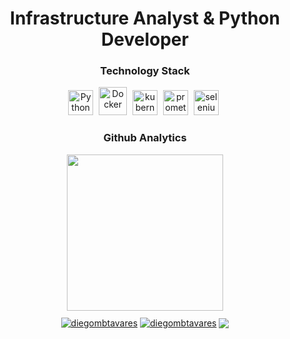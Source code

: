 </div>

<h1 align="center"> Infrastructure Analyst & Python Developer </h1>

<!-- TECHNOLOGY STACK -->
<h3 align="center">Technology Stack</h3>
<div align="center">
  <img src="https://cdn.jsdelivr.net/gh/devicons/devicon/icons/python/python-original.svg" alt="Python" width="40" height="40" style="margin-right: 5px;">
  <img src="https://cdn.jsdelivr.net/gh/devicons/devicon/icons/docker/docker-original.svg" alt="Docker" width="45" height="45" style="margin-right: 5px;">
  <img src="https://cdn.jsdelivr.net/gh/devicons/devicon/icons/kubernetes/kubernetes-plain.svg" alt="kubernetes" width="40" height="40" style="margin-right: 5px;">
  <img src="https://cdn.jsdelivr.net/gh/devicons/devicon/icons/prometheus/prometheus-original.svg" alt="prometheus" width="40" height="40" style="margin-right: 5px;">
  <img src="https://cdn.jsdelivr.net/gh/devicons/devicon/icons/selenium/selenium-original.svg" alt="selenium" width="40" height="40" style="margin-right: 5px;">
</div>
<!-- TECHNOLOGY STACK END -->

<!-- ESTATISTICS -->
<h3 align="center">Github Analytics</h3>
<div align="center">
  <img height="250em" src="https://github-readme-stats.vercel.app/api/top-langs/?username=diegombtavares&layout=compact&langs_count=7&theme=dark"/>
<!-- ESTATISTICS END -->

<!-- SOCIAL MEDIAS --> 
<p align="center" style="margin-top: 10px;">
  <a href="https://linkedin.com/in/diegombtavares" target="blank"><img align="center" src="https://img.shields.io/badge/-LinkedIn-%230077B5?style=for-the-badge&logo=linkedin&logoColor=white" alt="diegombtavares" target="_blank" /></a>
  <a href="https://instagram.com/diegombtavares" target="blank"><img align="center" src="https://img.shields.io/badge/-Instagram-%23E4405F?style=for-the-badge&logo=instagram&logoColor=white" target="_blank" alt="diegombtavares" /></a>
  <a href="mailto:diegotavares.infra@gmail.com" target="_blank"><img align="center" src="https://img.shields.io/badge/Gmail-D14836?style=for-the-badge&logo=gmail&logoColor=white"></a>
</p>
</div>
<!-- SOCIAL MEDIAS END -->
